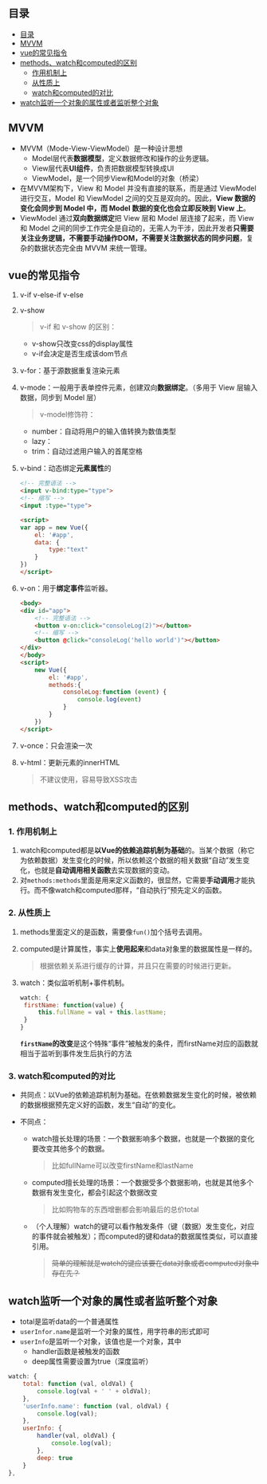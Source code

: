 ## 目录

<!-- TOC -->

- [目录](#%E7%9B%AE%E5%BD%95)
- [MVVM](#mvvm)
- [vue的常见指令](#vue%E7%9A%84%E5%B8%B8%E8%A7%81%E6%8C%87%E4%BB%A4)
- [methods、watch和computed的区别](#methodswatch%E5%92%8Ccomputed%E7%9A%84%E5%8C%BA%E5%88%AB)
    - [作用机制上](#%E4%BD%9C%E7%94%A8%E6%9C%BA%E5%88%B6%E4%B8%8A)
    - [从性质上](#%E4%BB%8E%E6%80%A7%E8%B4%A8%E4%B8%8A)
    - [watch和computed的对比](#watch%E5%92%8Ccomputed%E7%9A%84%E5%AF%B9%E6%AF%94)
- [watch监听一个对象的属性或者监听整个对象](#watch%E7%9B%91%E5%90%AC%E4%B8%80%E4%B8%AA%E5%AF%B9%E8%B1%A1%E7%9A%84%E5%B1%9E%E6%80%A7%E6%88%96%E8%80%85%E7%9B%91%E5%90%AC%E6%95%B4%E4%B8%AA%E5%AF%B9%E8%B1%A1)

<!-- /TOC -->

## MVVM

+ MVVM（Mode-View-ViewModel）是一种设计思想
  + Model层代表**数据模型**，定义数据修改和操作的业务逻辑。
  + View层代表**UI组件**，负责把数据模型转换成UI
  + ViewModel，是一个同步View和Model的对象（桥梁）
+ 在MVVM架构下，View 和 Model 并没有直接的联系，而是通过 ViewModel 进行交互，Model 和 ViewModel 之间的交互是双向的。因此，**View 数据的变化会同步到 Model 中，而 Model 数据的变化也会立即反映到 View 上**。
+ ViewModel 通过**双向数据绑定**把 View 层和 Model 层连接了起来，而 View 和 Model 之间的同步工作完全是自动的，无需人为干涉，因此开发者**只需要关注业务逻辑，不需要手动操作DOM，不需要关注数据状态的同步问题**，复杂的数据状态完全由 MVVM 来统一管理。



## vue的常见指令

1. v-if v-else-if v-else

2. v-show

   > v-if 和 v-show 的区别：
   
   + v-show只改变css的display属性
   + v-if会决定是否生成该dom节点

3. v-for：基于源数据重复渲染元素

4. v-mode：一般用于表单控件元素，创建双向**数据绑定**。（多用于 View 层输入数据，同步到 Model 层）

   > v-model修饰符：

   + number：自动将用户的输入值转换为数值类型
   + lazy：
   + trim：自动过滤用户输入的首尾空格
   
5. v-bind：动态绑定**元素属性**的

   ```html
   <!-- 完整语法 -->
   <input v-bind:type="type">
   <!-- 缩写 -->
   <input :type="type">
   
   <script>
   var app = new Vue({
       el: '#app',
       data: {
           type:"text"
       }
   })
   </script>
   ```

6. v-on：用于**绑定事件**监听器。

   ```html
   <body>
   <div id="app">
       <!-- 完整语法 -->
       <button v-on:click="consoleLog(2)"></button>
       <!-- 缩写 -->
       <button @click="consoleLog('hello world')"></button>
   </div>
   </body>
   <script>
       new Vue({
           el: '#app',
           methods:{
               consoleLog:function (event) {
                   console.log(event)
               }
           }
       })
   </script>
   ```

7. v-once：只会渲染一次

8. v-html：更新元素的innerHTML

   > 不建议使用，容易导致XSS攻击



## methods、watch和computed的区别

### 1. 作用机制上

1. watch和computed都是**以Vue的依赖追踪机制为基础**的。当某个数据（称它为依赖数据）发生变化的时候，所以依赖这个数据的相关数据“自动”发生变化，也就是**自动调用相关函数**去实现数据的变动。
2. 对`methods:methods`里面是用来定义函数的，很显然，它需要**手动调用**才能执行。而不像watch和computed那样，“自动执行”预先定义的函数。



### 2. 从性质上

1. methods里面定义的是函数，需要像`fun()`加个括号去调用。

2. computed是计算属性，事实上**使用起来**和data对象里的数据属性是一样的。

   > 根据依赖关系进行缓存的计算，并且只在需要的时候进行更新。

3. watch：类似监听机制+事件机制。

   ```js
   watch: {
   	firstName: function(value) {
   		this.fullName = val + this.lastName;
   	}
   }
   ```

   **`firstName`的改变**是这个特殊“事件”被触发的条件，而firstName对应的函数就相当于监听到事件发生后执行的方法



### 3. watch和computed的对比

+ 共同点：以Vue的依赖追踪机制为基础。在依赖数据发生变化的时候，被依赖的数据根据预先定义好的函数，发生“自动”的变化。

+ 不同点：

  + watch擅长处理的场景：一个数据影响多个数据，也就是一个数据的变化要改变其他多个的数据。

    >  比如fullName可以改变firstName和lastName

  + computed擅长处理的场景：一个数据受多个数据影响，也就是其他多个数据有发生变化，都会引起这个数据改变

    > 比如购物车的东西增删都会影响最后的总价total

  + （个人理解）watch的键可以看作触发条件（键（数据）发生变化，对应的事件就会被触发）；而computed的键和data的数据属性类似，可以直接引用。

    > ~~简单的理解就是watch的键应该要在data对象或者computed对象中存在先？~~



## watch监听一个对象的属性或者监听整个对象

+ total是监听data的一个普通属性
+ `userInfor.name`是监听一个对象的属性，用字符串的形式即可
+ `userInfo`是监听一个对象，该值也是一个对象，其中
  + handler函数是被触发的函数
  + deep属性需要设置为true（深度监听）

```js
watch: {
    total: function (val, oldVal) {
    	console.log(val + ' ' + oldVal);
    },
    'userInfo.name': function (val, oldVal) {
    	console.log(val);
    },
    userInfo: {
        handler(val, oldVal) {
        	console.log(val);
        },
        deep: true
    }
},
```









































